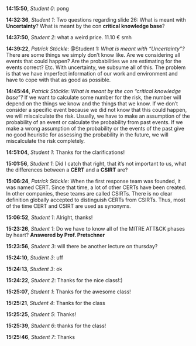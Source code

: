 **14:15:50**, *Student 0*: pong

**14:32:36**, *Student 1*: Two questions regarding slide 26:
What is meant with **Uncertainty**?
What is meant by the con **critical knowledge base**?

**14:37:50**, *Student 2*: what a weird price. 11.10 € smh

**14:39:22**, *Patrick Stöckle*: @Student 1: *What is meant with “Uncertainty”?* There are some things we simply don’t know like. Are we considering all events that could happen? Are the probabilities we are estimating for the events correct? Etc. With uncertainty, we subsume all of this. The problem is that we have imperfect information of our work and environment and have to cope with that as good as possible.

**14:45:44**, *Patrick Stöckle*: *What is meant by the con “critical knowledge base”?* If we want to calculate some number for the risk, the number will depend on the things we know and the things that we know. If we don’t consider a specific event because we did not know that this could happen, we will miscalculate the risk. Usually, we have to make an assumption of the probability of an event or calculate the probability from past events. If we make a wrong assumption of the probability or the events of the past give no good heuristic for assessing the probability in the future, we will miscalculate the risk completely.

**14:51:04**, *Student 1*: Thanks for the clarifications!

**15:01:56**, *Student 1*: Did I catch that right, that it’s not important to us, what the differences between a **CERT** and a **CSIRT** are?

**15:06:24**, *Patrick Stöckle*: When the first response team was founded, it was named CERT. Since that time, a lot of other CERTs have been created. In other companies, these teams are called CSIRTs. There is no clear definition globally accepted to distinguish CERTs from CSIRTs. Thus, most of the time CERT and CSIRT are used as synonyms.

**15:06:52**, *Student 1*: Alright, thanks!

**15:23:26**, *Student 1*: Do we have to know all of the MITRE ATT&CK phases by heart? **Answered by Prof. Pretschner**

**15:23:56**, *Student 3*: will there be another lecture on thursday?

**15:24:10**, *Student 3*: uff

**15:24:13**, *Student 3*: ok

**15:24:22**, *Student 2*: Thanks for the nice class!:)

**15:25:07**, *Student 1*: Thanks for the awesome class!

**15:25:21**, *Student 4*: Thanks for the class

**15:25:25**, *Student 5*: Thanks!

**15:25:39**, *Student 6*: thanks for the class!

**15:25:46**, *Student 7*: Thanks

